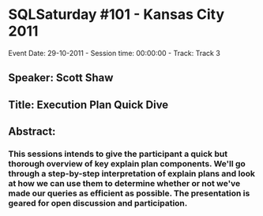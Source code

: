 # SQLSaturday #101 - Kansas City 2011
Event Date: 29-10-2011 - Session time: 00:00:00 - Track: Track 3
## Speaker: Scott Shaw
## Title: Execution Plan Quick Dive
## Abstract:
### This sessions intends to give the participant a quick but thorough overview of key explain plan components.  We'll go through a step-by-step interpretation of explain plans and look at how we can use them to determine whether or not we've made our queries as efficient as possible. The presentation is geared for open discussion and participation.

